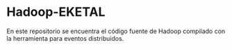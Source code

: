 # Hadoop-EKETAL
En este repositorio se encuentra el código fuente de Hadoop compilado con la herramienta para eventos distribuidos.

